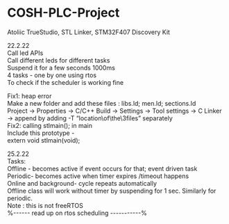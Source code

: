# COSH-PLC-Project
Atoliic TrueStudio, STL Linker, STM32F407 Discovery Kit 

22.2.22 <br>
Call led APIs <br>
Call different leds for different tasks <br>
Suspend it for a few seconds 1000ms <br>
4 tasks - one by one using rtos <br>
To check if the scheduler is working fine <br>

Fix1: heap error <br>
Make a new folder and add these files : libs.ld; men.ld; sections.ld <br>
Project -> Properties -> C/C++ Build -> Settings -> Tool settings -> C Linker -> append by adding -T “location\of\the\3files” separately <br>
Fix2: calling stlmain(); in main<br>
Include this prototype -<br> 
extern void stlmain(void); <br>

25.2.22<br>
Tasks: <br>
Offline - becomes active if event occurs for that; event driven task <br>
Periodic- becomes active when timer expires /timeout happens <br>
Online and background- cycle repeats automatically <br>
Offline class will work without timer by suspending for 1 sec. Similarly for periodic.   <br>
Note : this is not freeRTOS <br>
%------ read up on rtos scheduling -----------%
